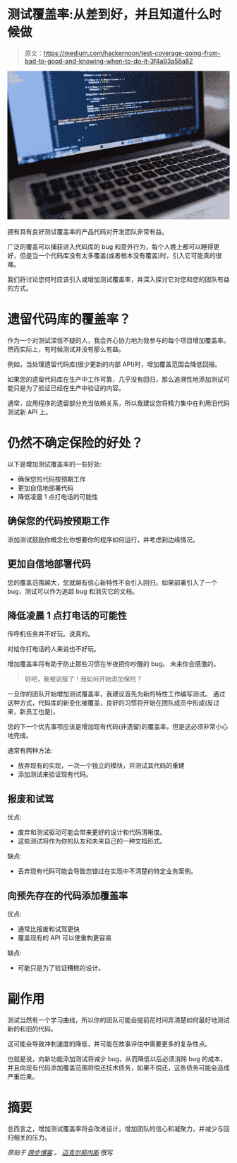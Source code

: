 # 测试覆盖率:从差到好，并且知道什么时候做

> 原文：<https://medium.com/hackernoon/test-coverage-going-from-bad-to-good-and-knowing-when-to-do-it-3f4a93a58a82>

![](img/337d9b1c5024c9ed81227e92c182659a.png)

拥有具有良好测试覆盖率的产品代码对开发团队非常有益。

广泛的覆盖可以捕获进入代码库的 bug 和意外行为，每个人晚上都可以睡得更好，但是当一个代码库没有太多覆盖(或者根本没有覆盖)时，引入它可能真的很难。

我们将讨论您何时应该引入或增加测试覆盖率，并深入探讨它对您和您的团队有益的方式。

# 遗留代码库的覆盖率？

作为一个对测试深信不疑的人，我会齐心协力地为我参与的每个项目增加覆盖率。然而实际上，有时候测试并没有那么有益。

例如，当处理遗留代码库(很少更新的内部 API)时，增加覆盖范围会降低回报。

如果您的遗留代码库在生产中工作可靠，几乎没有回归，那么追溯性地添加测试可能只是为了验证已经在生产中验证的内容。

通常，应用程序的遗留部分充当依赖关系，所以我建议您将精力集中在利用旧代码测试新 API 上。

# 仍然不确定保险的好处？

以下是增加测试覆盖率的一些好处:

*   确保您的代码按预期工作
*   更加自信地部署代码
*   降低凌晨 1 点打电话的可能性

## 确保您的代码按预期工作

添加测试鼓励你概念化你想要你的程序如何运行，并考虑到边缘情况。

## 更加自信地部署代码

您的覆盖范围越大，您就越有信心新特性不会引入回归。如果部署引入了一个 bug，测试可以作为追踪 bug 和消灭它的文档。

## 降低凌晨 1 点打电话的可能性

传呼机任务并不好玩。说真的。

对给你打电话的人来说也不好玩。

增加覆盖率将有助于防止那些习惯在半夜把你吵醒的 bug。
未来你会感激的。

> 好吧，我被说服了！我如何开始添加保险？

一旦你的团队开始增加测试覆盖率，我建议首先为新的特性工作编写测试。
通过这种方式，代码库的新变化被覆盖，良好的习惯将开始在团队成员中形成(反过来，新员工也是)。

您的下一个优先事项应该是增加现有代码(非遗留)的覆盖率，但是这必须非常小心地完成。

通常有两种方法:

*   放弃现有的实现，一次一个独立的模块，并测试其代码的重建
*   添加测试来验证现有代码。

## 报废和试驾

优点:

*   废弃和测试驱动可能会带来更好的设计和代码清晰度。
*   这些测试将作为你的队友和未来自己的一种文档形式。

缺点:

*   丢弃现有代码可能会导致您错过在实现中不清楚的特定业务案例。

## 向预先存在的代码添加覆盖率

优点:

*   通常比报废和试驾更快
*   覆盖现有的 API 可以使重构更容易

缺点:

*   可能只是为了验证糟糕的设计。

# 副作用

测试当然有一个学习曲线，所以你的团队可能会提前花时间弄清楚如何最好地测试新的和旧的代码。

这可能会导致冲刺速度的降低，并可能在故事评估中需要更多的复杂性点。

也就是说，向新功能添加测试将减少 bug，从而降低以后必须消除 bug 的成本，并且向现有代码添加覆盖范围将偿还技术债务，如果不偿还，这些债务可能会造成严重后果。

# 摘要

总而言之，增加测试覆盖率将会改进设计，增加团队的信心和凝聚力，并减少与回归相关的压力。

*原贴于* [*跨步博客*](https://www.stridenyc.com/blog/test-coverage-going-from-bad-to-good-and-knowing-when-to-do-it) *。* [*迈克尔努内斯*](https://www.stridenyc.com/blog/author/michael-nunez) 撰写